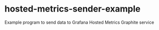 # hosted-metrics-sender-example
Example program to send data to Grafana Hosted Metrics Graphite service

